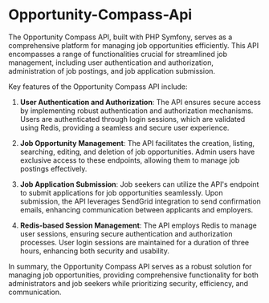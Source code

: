 # Opportunity-Compass-Api
The Opportunity Compass API, built with PHP Symfony, serves as a comprehensive platform for managing job opportunities efficiently. This API encompasses a range of functionalities crucial for streamlined job management, including user authentication and authorization, administration of job postings, and job application submission.

Key features of the Opportunity Compass API include:

1. **User Authentication and Authorization**: The API ensures secure access by implementing robust authentication and authorization mechanisms. Users are authenticated through login sessions, which are validated using Redis, providing a seamless and secure user experience.

2. **Job Opportunity Management**: The API facilitates the creation, listing, searching, editing, and deletion of job opportunities. Admin users have exclusive access to these endpoints, allowing them to manage job postings effectively.

3. **Job Application Submission**: Job seekers can utilize the API's endpoint to submit applications for job opportunities seamlessly. Upon submission, the API leverages SendGrid integration to send confirmation emails, enhancing communication between applicants and employers.

4. **Redis-based Session Management**: The API employs Redis to manage user sessions, ensuring secure authentication and authorization processes. User login sessions are maintained for a duration of three hours, enhancing both security and usability.

In summary, the Opportunity Compass API serves as a robust solution for managing job opportunities, providing comprehensive functionality for both administrators and job seekers while prioritizing security, efficiency, and communication.
